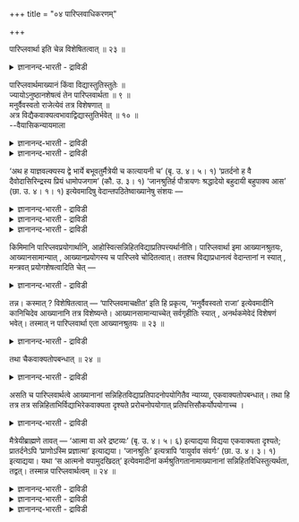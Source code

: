 +++
title = "०४ पारिप्लवाधिकरणम्"

+++

पारिप्लवार्था इति चेन्न विशेषितत्वात् ॥ २३ ॥  
<details><summary>ज्ञानानन्द-भारती - द्राविडी</summary>

पारिप्लवार्दा इदि सेन्न विसेषिदत्वात् ॥ २३ ॥
</details>

पारिप्लवार्थमाख्यानं किंवा विद्यास्तुतिस्तुतेः ॥  
ज्यायोऽनुष्ठानशेषत्वं तेन पारिप्लवार्थता ॥ ९ ॥  
मनुर्वैवस्वतो राजेत्येवं तत्र विशेषणात् ॥  
अत्र विद्यैकवाक्यत्वभावाद्विद्यास्तुतिर्भवेत् ॥ १० ॥  
--वैयासिकन्यायमाला

<details><summary>ज्ञानानन्द-भारती - द्राविडी</summary>

कदै सॊल्वदु पारिप्लवदिऱ्कागवा? अल्लदु वित्तैयिऩ् स्तुदिया? स्तुदियै विड अऩुष्टाऩत्तिऱ्कु सेषमायिरुप्पदु सिलाक्कियम्। आगैयाल् पारिप्लवत्तिऱ् कागत् ताऩ्।
</details>

<details><summary>ज्ञानानन्द-भारती - द्राविडी</summary>

"विवस्वाऩुडैय पुत्तिरर् मऩुराजऩ्" ऎऩ्ऱु इव्विदम् अङ्गे कुऱिप्पिडप्पट्टिरुप्पदालुम् इङ्गे वित्तै योडु ऒरे वाक्कियमागुम् तऩ्मै इरुप्पदालुम्, वित्तै यिऩ् स्तुदि ताऩ् आगुम्।
</details>

‘अथ ह याज्ञवल्क्यस्य द्वे भार्ये बभूवतुर्मैत्रेयी च कात्यायनी च’ (बृ. उ. ४। ५। १) ‘प्रतर्दनो ह वै दैवोदासिरिन्द्रस्य प्रियं धामोपजगाम’ (कौ. उ. ३। १) ‘जानश्रुतिर्ह पौत्रायणः श्रद्धादेयो बहुदायी बहुपाक्य आस’ (छा. उ. ४। १। १) इत्येवमादिषु वेदान्तपठितेष्वाख्यानेषु संशयः —

<details><summary>ज्ञानानन्द-भारती - द्राविडी</summary>

(उबनिषत्तुक्कळिल् काणप्पडुम् कदैगळ् पारिप् लवत्तिऱ्कागवा, अल्लदु वित्यैयिऩ् स्तुदिक्कागवा ऎऩ्ऱु सन्देहम्। वॆऱुम् स्तुदि ऎऩ्ऱु सॊल्वदैविड राजावुक्कु कदै सॊल्वदु ऎऩ्ऱ पारिप्लव पिरयो कत्तिल् उबनिषत् कदैगळुक्कुम् विनियोगम् सॊऩ्ऩाल् अदु सिऱन्ददु। स्तुदि ऎऩ्ऱाल् पलऩ् ऒऩ्ऱुमिल्लै। उबनिषत् कदैगळ् कर्मावुक्कु सेषमाऩदाल् उबनिषत् तुक्कळ् वित्यैयै पिरदाऩमागच् चॊल्लविल्लै ऎऩ्ऱु पूर्वबक्षम्।
</details>

<details><summary>ज्ञानानन्द-भारती - द्राविडी</summary>

पारिप्लवत्तिल् सॊल्लवेण्डिय कदैगळै कुऱिप्पिट्टु अङ्गे सॊल्लियिरुप्पदाल् उबनिषत् कदै कळुक्कु अङ्गु विनियोगमिल्लै। पक्कत्तिलुळ्ळ वित् यैयुडऩ् सेर्न्दुगॊण्डु उबनिषत् कदैगळ् वित्यै यै स्तोत्रम् सॆय्गिऩ्ऱऩ। आगवे उबनिषत्तुक् कळुक्कु वित्यैयिल् ताऩ् तात्पर्यम् ऎऩ्ऱु सित्तान्दम्)।
</details>

<details><summary>ज्ञानानन्द-भारती - द्राविडी</summary>

“याक्ञवल्क्यरुक्कु मैत्रेयी कात्यायऩी ऎऩ्ऱु इरण्डु पार्यैगळ् इरुन्दार्गळ्” (पिरुहत्।IV;५-१), “तिवोदासऩुडैय पुत्तिरऩ् पिरदर्त्तऩऩ् इन्दिरऩु टैय पिरियमाऩ इरुप्पिडम् पोऩाऩ्” (कौषीदगि।III-१), “पौत्रायणर् जाऩ सुरुदि” (जनच्रुदरुडैय पिळ्ळै यिऩ् पेरऩ्) सिरत्तैयुडऩ् एराळमाग ताऩम् सॆय्बव ऩाग एराळमाग अऩ्ऩम् पोडुबवऩाग इरुन्दाऩ्” (सान्।IV-१-१) ऎऩ्बदु मुदलाऩ उबनिषत्तुक्कळिल्, सॊल्लप्पट्टिरुक्किऱ कदैगळ् विषयत्तिल्, इवै पारिप्लव पिरयोगत्तिऱ्काग एऱ्पट्टवैगळा, अल्लदु समीबत्तिलुळ्ळ वित्यैगळै अऱिवदै पिरयोजऩ मायुळ्ळवैगळा ऎऩ्ऱु सन्देहम्।
</details>

किमिमानि पारिप्लवप्रयोगार्थानि, आहोस्वित्सन्निहितविद्याप्रतिपत्त्यर्थानीति। पारिप्लवार्था इमा आख्यानश्रुतयः, आख्यानसामान्यात् , आख्यानप्रयोगस्य च पारिप्लवे चोदितत्वात्। ततश्च विद्याप्रधानत्वं वेदान्तानां न स्यात् , मन्त्रवत् प्रयोगशेषत्वादिति चेत् —

<details><summary>ज्ञानानन्द-भारती - द्राविडी</summary>

पूर्वबक्षम्: इन्द कदैगैळच् चॊल्लुम् सुरुदि कळ् पारिप्लवत्तिऱ्काग, कदै ऎऩ्बदु समाऩमायिरुप् पदालुम्, पारिप्लवत्तिल् कदैक्कु पिरयोगम् विदिक्कप् पट्टिरुप्पदालुम्। अप्पडियाऩाल् उबनिषत्तुक्कळुक्कु वित्यैयै पिरदाऩमायुडैय तऩ्मै इरादु, मन्दिरङ् गळैप्पोल पिरयोगत्तिऱ्कु से षमागिविडुगिऱबडियाल्।
</details>

तन्न। कस्मात् ? विशेषितत्वात् — ‘पारिप्लवमाचक्षीत’ इति हि प्रकृत्य, ‘मनुर्वैवस्वतो राजा’ इत्येवमादीनि कानिचिदेव आख्यानानि तत्र विशेष्यन्ते। आख्यानसामान्याच्चेत् सर्वगृहीतिः स्यात् , अनर्थकमेवेदं विशेषणं भवेत्। तस्मात् न पारिप्लवार्था एता आख्यानश्रुतयः ॥ २३ ॥

<details><summary>ज्ञानानन्द-भारती - द्राविडी</summary>

सित्तान्दम्: ऎऩ्ऱाल् अदुसरियल्ल। एऩ्? “कुऱिप्पि टप्पट्टिरुप्पदाल्" "पारिप्पिलवत्तैच् चॊल्वदुम्” ऎऩ्ऱु आरम्बित्तु "वैवस्वदमऩुराजा” ऎऩ्बदु मुदलाऩ सिल कदैगळ् ताऩ् अङ्गे कुऱिप्पिडप्पट्टिरुक् किऩ्ऱऩ। कदै ऎऩ्बदु समाऩमायिरुप्पदाल् ऎल्लाक् कदैगळैयुम् किरहिप्पदाऩाल्, इन्द कुऱिप्पिडुदल् अर्त्तमऱ्ऱदाग आगिविडुम्। आगैयाल् इन्द कदैगळैच् चॊल्लुम् सुरुदिगळ् पारिप्पिलवत्तिऱ्काग अल्ल।
</details>

तथा चैकवाक्यतोपबन्धात् ॥ २४ ॥  
<details><summary>ज्ञानानन्द-भारती - द्राविडी</summary>

तदा सैगवायदोबबन्दात् ॥ २४ ॥
</details>

असति च पारिप्लवार्थत्वे आख्यानानां सन्निहितविद्याप्रतिपादनोपयोगितैव न्याय्या, एकवाक्यतोपबन्धात्। तथा हि तत्र तत्र सन्निहिताभिर्विद्याभिरेकवाक्यता दृश्यते प्ररोचनोपयोगात् प्रतिपत्तिसौकर्योपयोगाच्च ।

<details><summary>ज्ञानानन्द-भारती - द्राविडी</summary>

पारिप्लवत्तिऱ्काग ऎऩ्बदु इल्लैयॆऩ्बदाल् कदैगळुक्कु समीबत्तिलुळ्ळ वित्यैगळै पिरदिबादऩम् सॆय्य उबयोगप्पडुम् तऩ्मै ऎऩ्बदे न्यायमायुळ् ळदु, ऒरे वाक्कियत्तऩ्मै सेरुमाऩदाल्। अप्पडिये अङ्गु अङ्गु समीबत्तिलुळ्ळ वित्यैगळुडऩ् ऒरे वाक्कियमायिरुक्कुम् तऩ्मै काणप्पडुगिऱदु, रुसियै युण्डुबण्ण उबयोगप्पडुवदालुम् सुलबमाग अऱिवदऱ्कु उबयोगप्पडुवदालुम्
</details>

मैत्रेयीब्राह्मणे तावत् — ‘आत्मा वा अरे द्रष्टव्यः’ (बृ. उ. ४। ५। ६) इत्याद्यया विद्यया एकवाक्यता दृश्यते; प्रातर्दनेऽपि ‘प्राणोऽस्मि प्रज्ञात्मा’ इत्याद्यया। ‘जानश्रुतिः’ इत्यत्रापि ‘वायुर्वाव संवर्गः’ (छा. उ. ४। ३। १) इत्याद्यया। यथा ‘स आत्मनो वपामुदखिदत्’ इत्येवमादीनां कर्मश्रुतिगतानामाख्यानानां सन्निहितविधिस्तुत्यर्थता, तद्वत्। तस्मान्न पारिप्लवार्थत्वम् ॥ २४ ॥

<details><summary>ज्ञानानन्द-भारती - द्राविडी</summary>

मैत्रेयी पिराह्मणत्तिल् “अये, आत्मादाऩ् अऱिय वेण्डियदु” (पिरुहत्।IV-५-६) ऎऩ्ऱु आरम्बिक्कुम् वित्यैयुडऩ्, पिरदर्त्तऩऩ् कदैयिलुम्, “नाऩ् पिरक्ञात्मावाऩ पिराणऩाग इरुक्किऱेऩ्” ऎऩ्ऱु आरम्बिक्कुम् वित्यैयुडऩ्, जाऩ सुरुदियॆऩ्ऱ इडत्तिलुम् "वायु संवर्क्कम्" (सान्।IV-३-१) ऎऩ्ऱु आरम्बिक्कुम् वित्यैयुडऩ्, ऒरे वाक्कियमायिरुक्कुम् तऩ्मै काणप्पडुगिऱदु।
</details>

<details><summary>ज्ञानानन्द-भारती - द्राविडी</summary>

“अवर् तऩ्ऩुडैय वबैयै वॆळियिल् ऎडुत्तार्” ऎऩ्बदु मुदलाऩ, कर्म सुरुदिगळिलुळ्ळ, कदैगळुक्कु पक्कत्तिलुळ्ळ विदियिऩ् स्तुदियै पिरयोजऩमायुडैय तऩ्मै ऎप्पडियो, अदैप्पोल
</details>

<details><summary>ज्ञानानन्द-भारती - द्राविडी</summary>

अदिऩाल् पारिप्लवत्तिऱ्काग ऎऩ्बदिल्लै।
</details>

